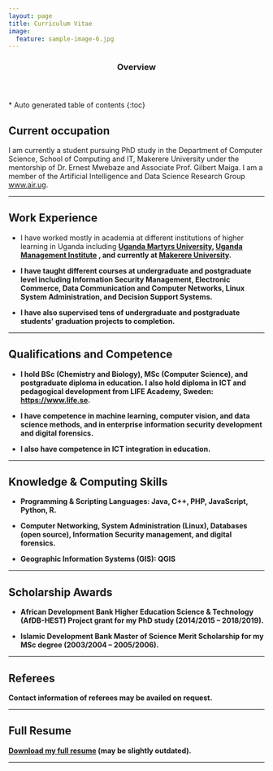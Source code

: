 ```yaml
---
layout: page
title: Curriculum Vitae
image:
  feature: sample-image-6.jpg
---
```

<section id="table-of-contents" class="toc">
  <header>
    <h3>Overview</h3>
  </header>
<div id="drawer" markdown="1">
*  Auto generated table of contents
{:toc}
</div>
</section><!-- /#table-of-contents -->

## Current occupation

I am currently a student pursuing PhD study in the Department of Computer Science, School of Computing and IT, Makerere University under the mentorship of Dr. Ernest Mwebaze and Associate Prof. Gilbert Maiga. I am a member of the Artificial Intelligence and Data Science Research Group www.air.ug.

---

## Work Experience

* I have worked mostly in academia at different institutions of higher learning in Uganda including <b><b> <a href="https://www.umu.ac.ug">Uganda Martyrs University</a></b>, <a href="https://www.umi.ac.ug"><b>Uganda Management Institute</a></b> , and currently at <a href="https://mak.ac.ug"><b>Makerere University</b></a>.

* I have taught different courses at undergraduate and postgraduate level including Information Security Management, Electronic Commerce, Data Communication and Computer Networks, Linux System Administration, and Decision Support Systems.

* I have also supervised tens of undergraduate and postgraduate students'  graduation projects to completion.

---

## Qualifications and Competence

* I hold BSc (Chemistry and Biology), MSc (Computer Science), and postgraduate diploma in education. I also hold diploma in ICT and pedagogical development from LIFE Academy, Sweden: <a href="https://www.life.se/">https://www.life.se</a>.

* I have competence in machine learning, computer vision, and data science methods, and in enterprise information security development and digital forensics.

* I also have competence in ICT integration in education.

---

## Knowledge & Computing Skills

* Programming & Scripting Languages: Java, C++, PHP, JavaScript, Python, R.

* Computer Networking, System Administration (Linux), Databases (open source), Information Security management, and digital forensics.

* Geographic Information Systems (GIS): QGIS

---

## Scholarship Awards

* African Development Bank Higher Education Science & Technology (AfDB-HEST) Project grant for my PhD study (2014/2015 – 2018/2019).

* Islamic Development Bank Master of Science Merit Scholarship for my MSc degree (2003/2004 – 2005/2006).

---

## Referees

Contact information of referees may be availed on request.

---
## Full Resume

<i class="fa fa-file-pdf-o"></i> [Download my full resume](resume.pdf) (may be slightly outdated).

---
